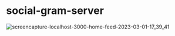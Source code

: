 # social-gram-server
![screencapture-localhost-3000-home-feed-2023-03-01-17_39_41](https://user-images.githubusercontent.com/109519095/222137598-d916e77a-60c3-47c3-a18d-0a2809911f43.png)
